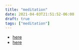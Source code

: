 ```yaml
---
title: "meditation"
date: 2021-04-03T21:51:52-06:00
draft: true
tags: ["meditation"]
---
```


- [here](https://www.reddit.com/r/Meditation/wiki/faq#wiki_how_do_i_begin.3F)
- [here](https://getpocket.com/explore/item/how-to-start-a-digital-detox)
